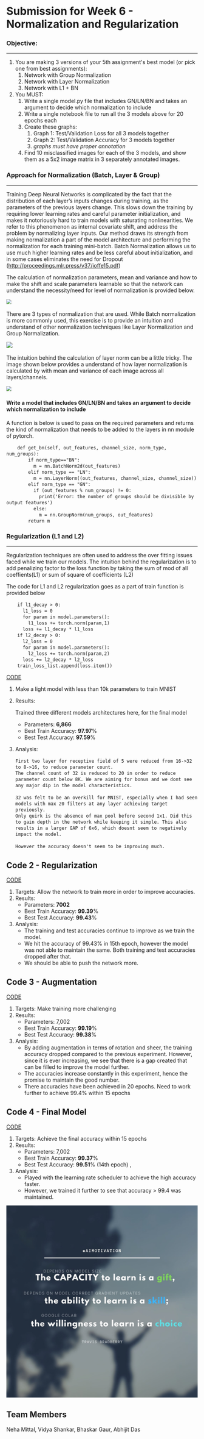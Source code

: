 # Submission for Week 6 - Normalization and Regularization


### Objective:

---

1. You are making 3 versions of your 5th assignment's best model (or pick one from best assignments):
   1. Network with Group Normalization
   2. Network with Layer Normalization
   3. Network with L1 + BN
2. You MUST:
   1. Write a single model.py file that includes GN/LN/BN and takes an argument to decide which normalization to include
   2. Write a single notebook file to run all the 3 models above for 20 epochs each
   3. Create these graphs:
      1. Graph 1: Test/Validation Loss for all 3 models together
      2. Graph 2: Test/Validation Accuracy for 3 models together
      3. *graphs must have proper annotation*
   4. Find 10 misclassified images for each of the 3 models, and show them as a 5x2 image matrix in 3 separately annotated images. 



### Approach for Normalization (Batch, Layer & Group)

---

Training Deep Neural Networks is complicated by the fact that the distribution of each layer’s inputs changes during training, as the parameters of the previous layers change. This slows down the training by requiring lower learning rates and careful parameter initialization, and makes it notoriously hard to train models with saturating nonlinearities. We refer to this phenomenon as internal covariate shift, and address the problem by normalizing layer inputs. Our method draws its strength from making normalization a part of the model architecture and performing the normalization for each training mini-batch. Batch Normalization allows us to use much higher learning rates and be less careful about initialization, and in some cases eliminates the need for Dropout (http://proceedings.mlr.press/v37/ioffe15.pdf)

The calculation of normalization parameters, mean and variance and how to make the shift and scale parameters learnable so that the network can understand the necessity/need for level of normalization is provided below. 

<img src="https://github.com/vvshankar78/DeepLearning/blob/master/Extensive%20VisionAI-EVA6/week6/images/Batch%20norm-equation.png?raw=false" style="zoom: 80%;" />

There are 3 types of normalization that are used. While Batch normalization is more commonly used, this exercise is to provide an intuition and understand of other normalization techniques like Layer Normalization and Group Normalization. 

<img src="https://github.com/vvshankar78/DeepLearning/blob/master/Extensive%20VisionAI-EVA6/week6/images/batch_norm_images.png?raw=false" style="zoom: 100%;" />

The intuition behind the calculation of layer norm can be a little tricky. The image shown below provides a understand of how layer normalization is calculated by with mean and variance of each image across all layers/channels.  

<img src="https://github.com/vvshankar78/DeepLearning/blob/master/Extensive%20VisionAI-EVA6/week6/images/Layer_Norm.png?raw=false" style="zoom: 80%;" />



#### Write a model that includes GN/LN/BN and takes an argument to decide which normalization to include

A function is below is used to pass on the required parameters and returns the kind of normalization that needs to be added to the layers in nn module of pytorch. 

```
    def get_bn(self, out_features, channel_size, norm_type, num_groups):
        if norm_type=="BN":
          m = nn.BatchNorm2d(out_features)
        elif norm_type == "LN":
          m = nn.LayerNorm((out_features, channel_size, channel_size))
        elif norm_type == "GN":
          if (out_features % num_groups) != 0:
            print('Error: the number of groups should be divisible by output features')
          else:
            m = nn.GroupNorm(num_groups, out_features)
        return m
```



### Regularization (L1 and L2)

---

Regularization techniques are often used to address the over fitting issues faced while we train our models. The intuition behind the regularization is to add penalizing factor to the loss function by taking the sum of mod of all coeffients(L1) or sum of square of coefficients (L2)

The code for L1 and L2 regularization goes as a part of train function is provided below



```
    if l1_decay > 0:
      l1_loss = 0
      for param in model.parameters():
        l1_loss += torch.norm(param,1)
      loss += l1_decay * l1_loss
    if l2_decay > 0:
      l2_loss = 0
      for param in model.parameters():
        l2_loss += torch.norm(param,2)
      loss += l2_decay * l2_loss
    train_loss_list.append(loss.item())
```





[CODE](https://github.com/MittalNeha/Extensive_Vision_AI6/blob/main/week5/Session_5_Bhaskar_exp1.ipynb)

1. Make a light model with less than 10k parameters to train MNIST

2. Results:

   Trained three different models architectures here, for the final model

   - Parameters: **6,866**
   - Best Train Accuracy: **97.97**%
   - Best Test Accuracy: **97.59**%

3. Analysis: 

   ```
   First two layer for receptive field of 5 were reduced from 16->32 to 8->16, to reduce parameter count.
   The channel count of 32 is reduced to 20 in order to reduce parameter count below 8K. We are aiming for bonus and we dont see any major dip in the model characteristics.
   
   32 was felt to be an overkill for MNIST, especially when I had seen models with max 20 filters at any layer achieving target previously.
   Only quirk is the absence of max pool before second 1x1. Did this to gain depth in the network while keeping it simple. This also results in a larger GAP of 6x6, which doesnt seem to negatively impact the model.
   
   However the accuracy doesn't seem to be improving much.
   ```



## Code 2 - Regularization

[CODE](https://github.com/MittalNeha/Extensive_Vision_AI6/blob/main/week5/Session_5_Bhaskar_exp2.ipynb)

1. Targets: Allow the network to train more in order to improve accuracies. 
2. Results:
   - Parameters: **7002**
   - Best Train Accuracy: **99.39**%
   - Best Test Accuracy: **99.43**%
3. Analysis: 
   - The training and test accuracies continue to improve as we train the model. 
   - We hit the accuracy of 99.43% in 15th epoch, however the model was not able to maintain the same. Both training and test accuracies dropped after that.
   - We should be able to push the network more.



## Code 3 - Augmentation

[CODE](https://github.com/MittalNeha/Extensive_Vision_AI6/blob/main/week5/Session_5_Bhaskar_exp3.ipynb)

1. Targets: Make training more challenging
2. Results:
   - Parameters: 7,002
   - Best Train Accuracy: **99.19**%
   - Best Test Accuracy: **99.38**%
3. Analysis: 
   - By adding augmentation in terms of rotation and sheer, the training accuracy dropped compared to the previous experiment. However, since it is ever increasing, we see that there is a gap created that can be filled to improve the model further.
   - The accuracies increase constantly in this experiment, hence the promise to maintain the good number.
   - There accuracies have been achieved in 20 epochs. Need to work further to achieve 99.4% within 15 epochs



## Code 4 - Final Model

[CODE](https://github.com/MittalNeha/Extensive_Vision_AI6/blob/main/week5/Session_5_Bhaskar_exp4.ipynb)

1. Targets: Achieve the final accuracy within 15 epochs
2. Results:
   - Parameters: 7,002
   - Best Train Accuracy: **99.37**%
   - Best Test Accuracy: **99.51**% (14th epoch) , 
3. Analysis: 
   - Played with the learning rate scheduler to achieve the high accuracy faster.
   - However, we trained it further to see that accuracy > 99.4 was maintained. 

<img src="https://github.com/MittalNeha/Extensive_Vision_AI6/blob/main/week5/images/CAPACITY.jpg?raw=false" style="zoom: 60%;" />

## Team Members

Neha Mittal, Vidya Shankar, Bhaskar Gaur, Abhijit Das
